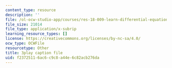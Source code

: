 ```yaml
---
content_type: resource
description: ''
file: /ol-ocw-studio-app/courses/res-18-009-learn-differential-equations-up-close-with-gilbert-strang-and-cleve-moler-fall-2015/f23725116ac6c9c8a44e6c82acb276da_GAOjfd5QJZE.srt
file_size: 21014
file_type: application/x-subrip
learning_resource_types: []
license: https://creativecommons.org/licenses/by-nc-sa/4.0/
ocw_type: OCWFile
resourcetype: Other
title: 3play caption file
uid: f2372511-6ac6-c9c8-a44e-6c82acb276da
---
```

